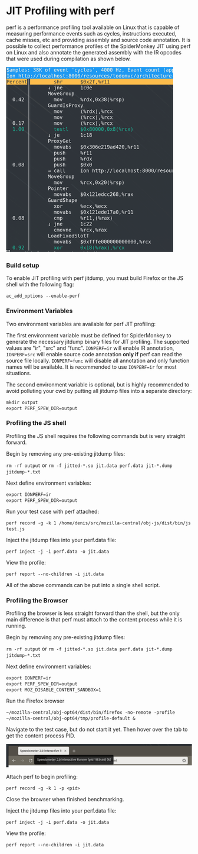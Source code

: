 # JIT Profiling with perf

perf is a performance profiling tool available on Linux that is capable of measuring performance events such as cycles, instructions executed, cache misses, etc and providing assembly and source code annotation.
It is possible to collect performance profiles of the SpiderMonkey JIT using perf on Linux and also annotate the generated assembly with the IR opcodes that were used during compilation as shown below.

![](img/annotation.png)

### Build setup

To enable JIT profiling with perf jitdump, you must build Firefox or the JS shell with the following flag:

```
ac_add_options --enable-perf
```

### Environment Variables

Two environment variables are available for perf JIT profiling:

The first environment variable must be defined for SpiderMonkey to generate the necessary jitdump binary files for JIT profiling.
The supported values are "ir", "src" and "func".  `IONPERF=ir` will enable IR annotation, `IONPERF=src` will enable source code annotation **only if** perf can read the source file locally.  `IONPERF=func` will disable all annotation and only function names will be available.  It is recommended to use `IONPERF=ir` for most situations.

The second environment variable is optional, but is highly recommended to avoid polluting your cwd by putting all jitdump files into a separate directory:
```
mkdir output
export PERF_SPEW_DIR=output
```

### Profiling the JS shell

Profiling the JS shell requires the following commands but is very straight forward.

Begin by removing any pre-existing jitdump files:

`rm -rf output` or `rm -f jitted-*.so jit.data perf.data jit-*.dump jitdump-*.txt`

Next define environment variables:
```
export IONPERF=ir
export PERF_SPEW_DIR=output
```

Run your test case with perf attached:
```
perf record -g -k 1 /home/denis/src/mozilla-central/obj-js/dist/bin/js test.js
```

Inject the jitdump files into your perf.data file:
```
perf inject -j -i perf.data -o jit.data
```

View the profile:
```
perf report --no-children -i jit.data
```

All of the above commands can be put into a single shell script.

### Profiling the Browser

Profiling the browser is less straight forward than the shell, but the only main difference is that perf must attach to the content process while it is running.

Begin by removing any pre-existing jitdump files:

`rm -rf output` or `rm -f jitted-*.so jit.data perf.data jit-*.dump jitdump-*.txt`

Next define environment variables:
```
export IONPERF=ir
export PERF_SPEW_DIR=output
export MOZ_DISABLE_CONTENT_SANDBOX=1
```

Run the Firefox browser
```
~/mozilla-central/obj-opt64/dist/bin/firefox -no-remote -profile ~/mozilla-central/obj-opt64/tmp/profile-default &
```

Navigate to the test case, but do not start it yet.  Then hover over the tab to get the content process PID.

![](img/pid.png)

Attach perf to begin profiling:
```
perf record -g -k 1 -p <pid>
```

Close the browser when finished benchmarking.

Inject the jitdump files into your perf.data file:
```
perf inject -j -i perf.data -o jit.data
```

View the profile:
```
perf report --no-children -i jit.data
```

